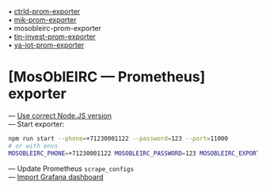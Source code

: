 • [ctrld-prom-exporter](https://github.com/k03mad/ctrld-prom-exporter)\
• [mik-prom-exporter](https://github.com/k03mad/mik-prom-exporter)\
• mosobleirc-prom-exporter\
• [tin-invest-prom-exporter](https://github.com/k03mad/tin-invest-prom-exporter)\
• [ya-iot-prom-exporter](https://github.com/k03mad/ya-iot-prom-exporter)

# [MosOblEIRC — Prometheus] exporter

— [Use correct Node.JS version](.nvmrc) \
— Start exporter:

```bash
npm run start --phone=+71230001122 --password=123 --port=11000
# or with envs
MOSOBLEIRC_PHONE=+71230001122 MOSOBLEIRC_PASSWORD=123 MOSOBLEIRC_EXPORTER_PORT=11000 npm run start
```

— Update Prometheus `scrape_configs` \
— [Import Grafana dashboard](grafana.json)
